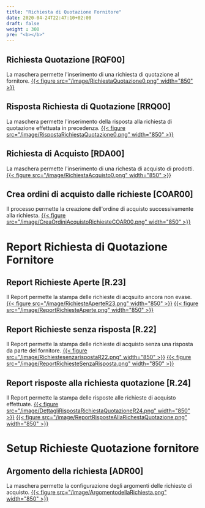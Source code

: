 ```yaml
---
title: "Richiesta di Quotazione Fornitore"
date: 2020-04-24T22:47:10+02:00
draft: false
weight : 300
pre: "<b></b>"
---
```


## Richiesta Quotazione [RQF00]
La maschera permette l'inserimento di una richiesta di quotazione al fornitore.
[{{< figure src="/image/RichiestaQuotazione0.png"  width="850"  >}}](/image/RichiestaQuotazione0.png)
## Risposta Richiesta di Quotazione [RRQ00]
La maschera permette l'inserimento della risposta alla richiesta di quotazione effettuata in precedenza.
[{{< figure src="/image/RispostaRichiestaQuotazione0.png"  width="850"  >}}](/image/RispostaRichiestaQuotazione0.png)
## Richiesta di Acquisto [RDA00]
La maschera permette l'inserimento di una richesta di acquisto di prodotti.
[{{< figure src="/image/RichiestaAcquisto0.png"  width="850"  >}}](/image/RichiestaAcquisto0.png)
## Crea ordini di acquisto dalle richieste [COAR00]
Il processo permette la creazione dell'ordine di acquisto successivamente alla richiesta.
[{{< figure src="/image/CreaOrdiniAcquistoRichiesteCOAR00.png"  width="850"  >}}](/image/CreaOrdiniAcquistoRichiesteCOAR00.png)

# Report Richiesta di Quotazione Fornitore
## Report Richieste Aperte [R.23]
Il Report permette la stampa delle richieste di acqsuito ancora non evase.
[{{< figure src="/image/RichiesteAperteR23.png"  width="850"  >}}](/image/RichiesteAperteR23.png)
[{{< figure src="/image/ReportRichiesteAperte.png"  width="850"  >}}](/image/ReportRichiesteAperte.png)
## Report Richieste senza risposta [R.22]
Il Report permette la stampa delle richieste di acquisto senza una risposta da parte del fornitore.
[{{< figure src="/image/RichiestesenzarispostaR22.png"  width="850"  >}}](/image/RichiestesenzarispostaR22.png)
[{{< figure src="/image/ReportRichiesteSenzaRisposta.png"  width="850"  >}}](/image/ReportRichiesteSenzaRisposta.png)
## Report risposte alla richiesta quotazione [R.24]
Il Report permette la stampa delle risposte alle richieste di acquisto effettuate.
[{{< figure src="/image/DettagliRispostaRichiestaQuotazioneR24.png"  width="850"  >}}](/image/DettagliRispostaRichiestaQuotazioneR24.png)
[{{< figure src="/image/ReportRisposteAllaRichestaQuotazione.png"  width="850"  >}}](/image/ReportRisposteAllaRichestaQuotazione.png)

# Setup Richieste Quotazione fornitore
## Argomento della richiesta [ADR00]
La maschera permette la configurazione degli argomenti delle richieste di acquisto.
[{{< figure src="/image/ArgomentodellaRichiesta.png"  width="850"  >}}](/image/ArgomentodellaRichiesta.png)


